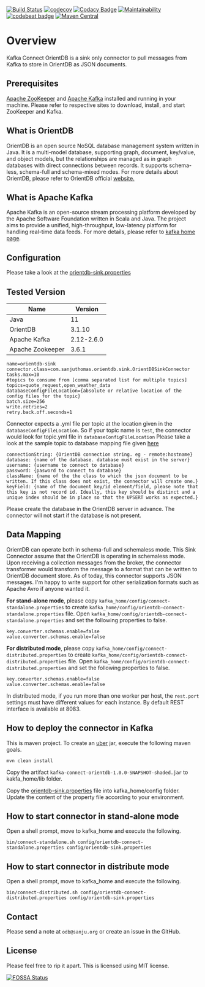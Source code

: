 [![Build Status](https://travis-ci.com/sanjuthomas/kafka-connect-orientdb.svg?branch=develop)](https://travis-ci.com/sanjuthomas/kafka-connect-orientdb)
[![codecov](https://codecov.io/gh/sanjuthomas/kafka-connect-orientdb/branch/develop/graph/badge.svg)](https://codecov.io/gh/sanjuthomas/kafka-connect-orientdb)
[![Codacy Badge](https://app.codacy.com/project/badge/Grade/f32c20fd94e243e1b903df9042f82ce2)](https://www.codacy.com/manual/sanjuthomas/kafka-connect-orientdb?utm_source=github.com&amp;utm_medium=referral&amp;utm_content=sanjuthomas/kafka-connect-orientdb&amp;utm_campaign=Badge_Grade)
[![Maintainability](https://api.codeclimate.com/v1/badges/477733e9184dfbadade4/maintainability)](https://codeclimate.com/github/sanjuthomas/kafka-connect-orientdb/maintainability)
[![codebeat badge](https://codebeat.co/badges/7c83ea4c-82fe-4fbf-93f7-85a5d3541876)](https://codebeat.co/projects/github-com-sanjuthomas-kafka-connect-orientdb-develop)
[![Maven Central](https://maven-badges.herokuapp.com/maven-central/com.sanjuthomas/kafka-connect-orientdb/badge.svg)](https://maven-badges.herokuapp.com/maven-central/com.sanjuthomas/kafka-connect-orientdb)

# Overview
Kafka Connect OrientDB  is a sink only connector to pull messages from Kafka to store in OrientDB as JSON documents.

## Prerequisites
[Apache ZooKeeper](https://zookeeper.apache.org) and [Apache Kafka](https://kafka.apache.org) installed and running in your machine. Please refer to respective sites to download, install, and start ZooKeeper and Kafka. 

## What is OrientDB
OrientDB is an open source NoSQL database management system written in Java. It is a multi-model database, supporting graph, document, key/value, and object models, but the relationships are managed as in graph databases with direct connections between records. It supports schema-less, schema-full and schema-mixed modes. For more details about OrientDB, please refer to OrientDB official [website.](https://orientdb.org)

## What is Apache Kafka
Apache Kafka is an open-source stream processing platform developed by the Apache Software Foundation written in Scala and Java. The project aims to provide a unified, high-throughput, low-latency platform for handling real-time data feeds. For more details, please refer to [kafka home page](https://kafka.apache.org/).

## Configuration
Please take a look at the [orientdb-sink.properties](https://github.com/sanjuthomas/kafka-connect-orientdb/blob/master/config/orientdb-sink.properties)

## Tested Version
|Name|Version|
|----|-------|
|Java|11|
|OrientDB|3.1.10|
|Apache Kafka|2.12-2.6.0|
|Apache Zookeeper|3.6.1|

```
name=orientdb-sink
connector.class=com.sanjuthomas.orientdb.sink.OrientDBSinkConnector
tasks.max=10
#topics to consume from [comma separated list for multiple topics]
topics=quote_request,open_weather_data
databaseConfigFileLocation={absolute or relative location of the config files for the topic}
batch.size=256
write.retries=2
retry.back.off.seconds=1
```

Connector expects a .yml file per topic at the location given in the ```databaseConfigFileLocation```. So if your topic name is ```test```, the connector would look for topic.yml file in ```databaseConfigFileLocation```
Please take a look at the sample topic to database mapping file given [here](https://github.com/sanjuthomas/kafka-connect-orientdb/blob/master/etc/open_weather_data.yml)

```
connectionString: {OrientDB connection string. eg - remote:hostname}
database: {name of the database. database must exist in the server}
username: {username to connect to database}
password: {pasword to connect to database}
className: {name of the the class to which the json document to be written. If this class does not exist, the connector will create one.}
keyField: {name of the document key/id element/field, please note that this key is not record id. Ideally, this key should be distinct and a unique index should be in place so that the UPSERT works as expected.}
```

Please create the database in the OrientDB server in advance. The connector will not start if the database is not present.

## Data Mapping
OrientDB can operate both in schema-full and schemaless mode. 
This Sink Connector assume that the OrientDB is operating in schemaless mode. 
Upon receiving a collection messages from the broker, 
the connector transformer would transform the message to a format that can be written to 
OrientDB document store. As of today, this connector supports JSON messages. 
I'm happy to  write support for other serialization formats such as Apache Avro if anyone wanted it.

**For stand-alone mode**, please copy ```kafka_home/config/connect-standalone.properties``` to create ```kafka_home/config/orientdb-connect-standalone.properties``` file. Open ```kafka_home/config/orientdb-connect-standalone.properties``` and set the following properties to false.

```
key.converter.schemas.enable=false
value.converter.schemas.enable=false
```

**For distributed mode**, please copy ```kafka_home/config/connect-distributed.properties``` to create ```kafka_home/config/orientdb-connect-distributed.properties``` file. Open ```kafka_home/config/orientdb-connect-distributed.properties``` and set the following properties to false.

```
key.converter.schemas.enable=false
value.converter.schemas.enable=false
```

In distributed mode, if you run more than one worker per host, the ```rest.port``` settings must have different values for each instance. By default REST interface is available at 8083.

## How to deploy the connector in Kafka
This is maven project. To create an [uber](https://maven.apache.org/plugins/maven-shade-plugin/index.html) jar, execute the following maven goals.

```mvn clean install```

Copy the artifact ```kafka-connect-orientdb-1.0.0-SNAPSHOT-shaded.jar``` to kakfa_home/lib folder.

Copy the [orientdb-sink.properties](https://github.com/sanjuthomas/kafka-connect-orientdb/blob/master/config/orientdb-sink.properties) file into kafka_home/config folder. Update the content of the property file according to your environment.

## How to start connector in stand-alone mode
Open a shell prompt, move to kafka_home and execute the following.

```
bin/connect-standalone.sh config/orientdb-connect-standalone.properties config/orientdb-sink.properties
```

## How to start connector in distribute mode
Open a shell prompt, move to kafka_home and execute the following.

```
bin/connect-distributed.sh config/orientdb-connect-distributed.properties config/orientdb-sink.properties
```

## Contact
Please send a note at `odb@sanju.org` or create an issue in the GitHub.

## License
Please feel free to rip it apart. This is licensed using MIT license.

[![FOSSA Status](https://app.fossa.com/api/projects/git%2Bgithub.com%2Fsanjuthomas%2Fkafka-connect-orientdb.svg?type=large)](https://app.fossa.com/projects/git%2Bgithub.com%2Fsanjuthomas%2Fkafka-connect-orientdb?ref=badge_large)
